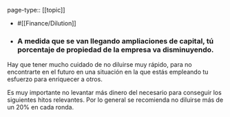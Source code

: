 page-type:: [[topic]]

- #[[Finance/Dilution]]

- ### A medida que se van llegando ampliaciones de capital, tú porcentaje de propiedad de la empresa va disminuyendo.

Hay que tener mucho cuidado de no diluirse muy rápido, para no encontrarte en el futuro en una situación en la que estás empleando tu esfuerzo para enriquecer a otros.

Es muy importante no levantar más dinero del necesario para conseguir los siguientes hitos relevantes. Por lo general se recomienda no diluirse más de un 20% en cada ronda.



